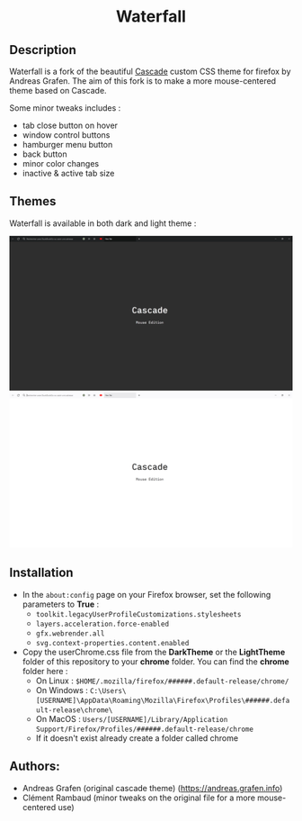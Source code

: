 <div align="center">

# Waterfall

</div>

## Description
Waterfall is a fork of the beautiful [Cascade](https://github.com/andreasgrafen/cascade) custom CSS theme for firefox by Andreas Grafen. The aim of this fork is to make a more mouse-centered theme based on Cascade.


Some minor tweaks includes :
- tab close button on hover
- window control buttons
- hamburger menu button
- back button
- minor color changes
- inactive & active tab size


## Themes
Waterfall is available in both dark and light theme :

![dark waterfall theme](assets/DarkCascade.png) ![light waterfall theme](assets/WhiteCascade.png)

## Installation

- In the ```about:config``` page on your Firefox browser, set the following parameters to **True** :
  - ```toolkit.legacyUserProfileCustomizations.stylesheets```
  - ```layers.acceleration.force-enabled```
  - ```gfx.webrender.all```
  - ```svg.context-properties.content.enabled```
- Copy the userChrome.css file from the **DarkTheme** or the **LightTheme** folder of this repository to your **chrome** folder. You can find the **chrome** folder here :
  - On Linux : ```$HOME/.mozilla/firefox/######.default-release/chrome/```
  - On Windows : ```C:\Users\[USERNAME]\AppData\Roaming\Mozilla\Firefox\Profiles\######.default-release\chrome\```
  - On MacOS : ```Users/[USERNAME]/Library/Application Support/Firefox/Profiles/######.default-release/chrome```
  - If it doesn't exist already create a folder called chrome

## Authors:
- Andreas Grafen (original cascade theme) (https://andreas.grafen.info)
- Clément Rambaud (minor tweaks on the original file for a more mouse-centered use)
‎
‎
‎
